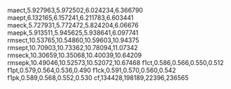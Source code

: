 maect,5.927963,5.972502,6.024234,6.366790
maept,6.132165,6.157241,6.211783,6.603441
maeck,5.727931,5.772472,5.824204,6.06676
maepk,5.913511,5.945625,5.938641,6.097741
rmsect,10.53765,10.54860,10.59603,10.94375
rmsept,10.70903,10.73362,10.78094,11.07342
rmseck,10.30659,10.35068,10.40039,10.64209
rmsepk,10.49046,10.52573,10.52072,10.67468
f1ct,0.586,0.566,0.550,0.512
f1pt,0.579,0.564,0.536,0.490
f1ck,0.591,0.570,0.560,0.542
f1pk,0.589,0.568,0.552,0.530
cf,134428,198189,22396,236565
